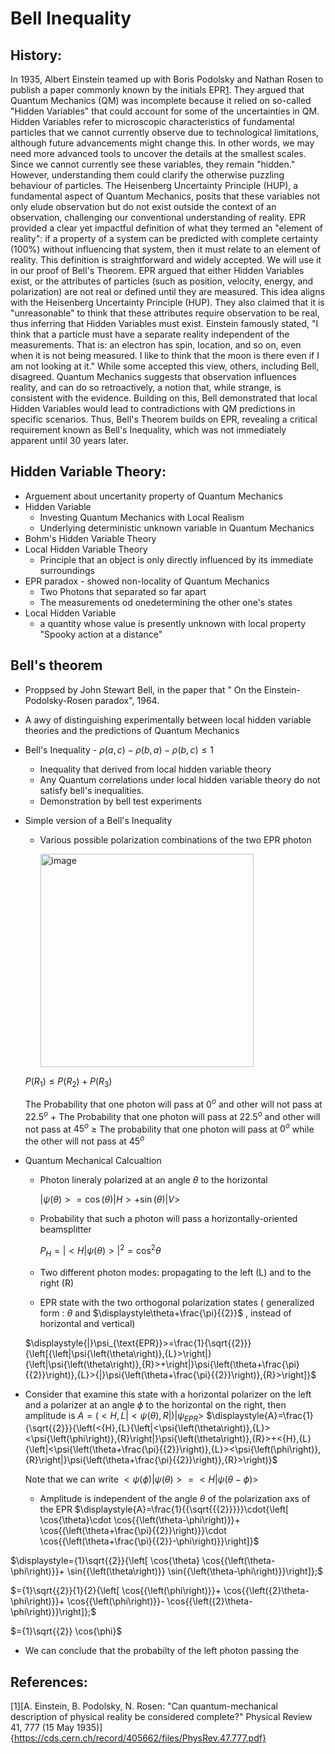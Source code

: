# Bell Inequality
## History:  
In 1935, Albert Einstein teamed up with Boris Podolsky and Nathan Rosen to publish a paper commonly known by the initials EPR[1](https://cds.cern.ch/record/405662/files/PhysRev.47.777.pdf). 
They argued that Quantum Mechanics (QM) was incomplete because it relied on so-called "Hidden Variables" that could account for some of the uncertainties in QM. Hidden Variables refer to microscopic characteristics of fundamental particles that we cannot currently observe due to technological limitations, although future advancements might change this. 
In other words, we may need more advanced tools to uncover the details at the smallest scales. Since we cannot currently see these variables, they remain "hidden."
However, understanding them could clarify the otherwise puzzling behaviour of particles. 
The Heisenberg Uncertainty Principle (HUP), a fundamental aspect of Quantum Mechanics, posits that these variables not only elude observation but do not exist outside the context of an observation, challenging our conventional understanding of reality.
EPR provided a clear yet impactful definition of what they termed an "element of reality": if a property of a system can be predicted with complete certainty (100%) without influencing that system, then it must relate to an element of reality. This definition is straightforward and widely accepted. We will use it in our proof of Bell's Theorem.
EPR argued that either Hidden Variables exist, or the attributes of particles (such as position, velocity, energy, and polarization) are not real or defined until they are measured. 
This idea aligns with the Heisenberg Uncertainty Principle (HUP). They also claimed that it is "unreasonable" to think that these attributes require observation to be real, thus inferring that Hidden Variables must exist. 
Einstein famously stated, "I think that a particle must have a separate reality independent of the measurements. 
That is: an electron has spin, location, and so on, even when it is not being measured. I like to think that the moon is there even if I am not looking at it." While some accepted this view, others, including Bell, disagreed.
Quantum Mechanics suggests that observation influences reality, and can do so retroactively, a notion that, while strange, is consistent with the evidence. Building on this, Bell demonstrated that local Hidden Variables would lead to contradictions with QM predictions in specific scenarios. Thus, Bell's Theorem builds on EPR, revealing a critical requirement known as Bell's Inequality, which was not immediately apparent until 30 years later.



## Hidden Variable Theory:
* Arguement about uncertanity property of Quantum Mechanics
* Hidden Variable
   * Investing Quantum Mechanics with Local Realism
   * Underlying deterministic unknown variable in Quantum Mechanics
* Bohm's Hidden Variable Theory
* Local Hidden Variable Theory
   * Principle that an object is only directly influenced by its immediate surroundings
* EPR paradox - showed non-locality of Quantum Mechanics
   * Two Photons that separated so far apart
   * The measurements od onedetermining the other one's states
* Local Hidden Variable
   *  a quantity whose value is presently unknown with local property
      "Spooky action at a distance"
## Bell's theorem
* Proppsed by John Stewart Bell, in the paper that " On the Einstein- Podolsky-Rosen paradox", 1964.
* A awy of distinguishing experimentally between local hidden variable theories and the predictions of Quantum Mechanics
* Bell's Inequality - $\displaystyle\rho{\left({a},{c}\right)}-\rho{\left({b},{a}\right)}-\rho{\left({b},{c}\right)}\le{1}$
   * Inequality that derived from local hidden variable theory
   * Any Quantum correlations under local hidden variable theory do not satisfy bell's inequalities.
   * Demonstration by bell test experiments
* Simple version of a Bell's Inequality
   * Various possible polarization combinations of the two EPR photon

     <img width="341" alt="image" src="https://github.com/user-attachments/assets/1b7e21a3-99a5-4be8-aa7d-48cc0016f0a8">
    $\displaystyle{P}{\left({R}_{{1}}\right)}\le{P}{\left({R}_{{2}}\right)}+{P}{\left({R}_{{3}}\right)}$

  The Probability that one photon will pass at $\displaystyle{0}^{o}$ and other will not pass at $\displaystyle{22.5}^{o}$
$\displaystyle+$
  The Probability that one photon will pass at $\displaystyle{22.5}^{o}$ and other will not pass at $\displaystyle{45}^{o}$
$\displaystyle\ge$
  The probability that one photon will pass at $\displaystyle{0}^{o}$ while the other will not pass at $\displaystyle{45}^{o}$


* Quantum Mechanical Calcualtion
   * Photon lineraly polarized at an angle $\displaystyle\theta$ to the horizontal

     $\displaystyle{\left|\psi{\left(\theta\right)}>= \cos{{\left(\theta\right)}}\right|}{H}>+ \sin{{\left(\theta\right)}}{|}{V}>$
   * Probability that such a photon will pass a horizontally-oriented beamsplitter

     $\displaystyle{P}_{{H}}={\left|<{H}\right|}\psi{\left(\theta\right)}>{|}^{2}={{\cos}^{2}\theta}$

   * Two different photon modes: propagating to the left (L) and to the right (R)
   * EPR state with the two orthogonal polarization states ( generalized form : $\displaystyle\theta$ and $\displaystyle\theta+\frac{\pi}{{2}}$ , instead of horizontal and vertical) 
 
  $\displaystyle{|}\psi_{\text{EPR}}>=\frac{1}{\sqrt{{2}}}{\left[{\left|\psi{\left(\theta\right)},{L}>\right|}{\left|\psi{\left(\theta\right)},{R}>+\right|}\psi{\left(\theta+\frac{\pi}{{2}}\right)},{L}>{|}\psi{\left(\theta+\frac{\pi}{{2}}\right)},{R}>\right]}$

* Consider that examine this state with a horizontal polarizer on the left and a polarizer at an angle $\displaystyle\phi$ to the horizontal on the right, then amplitude is
   $\displaystyle{A}={\left(<{H},{L}{\left|<\psi{\left(\theta\right)},{R}\right|}\right)}{|}\psi_{{{E}{P}{R}}}>$
    $\displaystyle{A}=\frac{1}{\sqrt{{2}}}{\left(<{H},{L}{\left|<\psi{\left(\theta\right)},{L}><\psi{\left(\phi\right)},{R}\right|}\psi{\left(\theta\right)},{R}>+<{H},{L}{\left|<\psi{\left(\theta+\frac{\pi}{{2}}\right)},{L}><\psi{\left(\phi\right)},{R}\right|}\psi{\left(\theta+\frac{\pi}{{2}}\right)},{R}>\right)}$

  Note that we can write
  $\displaystyle<\psi{\left(\phi\right)}{\left|\psi{\left(\theta\right)}>=<{H}\right|}\psi{\left(\theta-\phi\right)}>$

  * Amplitude is independent of the angle $\displaystyle\theta$ of the polarization axs of the EPR
    $\displaystyle{A}=\frac{1}{{\sqrt{{{2}}}}}\cdot{\left[ \cos{\theta}\cdot \cos{{\left(\theta-\phi\right)}}+ \cos{{\left(\theta+\frac{\pi}{{2}}\right)}}\cdot \cos{{\left(\theta+\frac{\pi}{{2}}-\phi\right)}}\right]}$

$\displaystyle={1}\sqrt{{2}}{\left[ \cos{\theta} \cos{{\left(\theta-\phi\right)}}+ \sin{{\left(\theta\right)}} \sin{{\left(\theta-\phi\right)}}\right]};$

$={1}\sqrt{{2}}{1}{2}{\left[ \cos{{\left(\phi\right)}}+ \cos{{\left({2}\theta-\phi\right)}}+ \cos{{\left(\phi\right)}}- \cos{{\left({2}\theta-\phi\right)}}\right]};$

$={1}\sqrt{{2}} \cos{\phi}$

  * We can conclude that the probabilty of the left photon passing the 










## References:
[1][A. Einstein, B. Podolsky, N. Rosen: "Can quantum-mechanical description of physical reality be considered complete?" Physical Review 41, 777 (15 May 1935)]{https://cds.cern.ch/record/405662/files/PhysRev.47.777.pdf}




